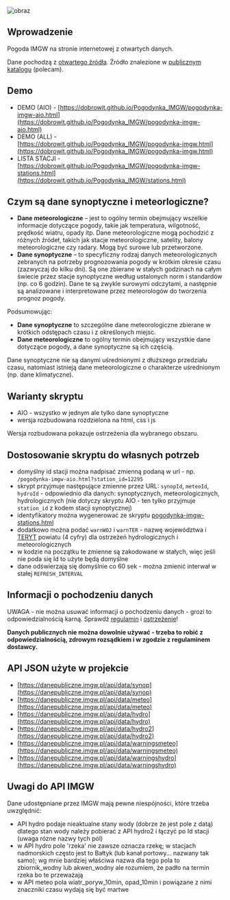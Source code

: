 ![obraz](https://github.com/user-attachments/assets/e984a3a2-8a33-4aee-b6da-afec2e78a3b9)

## Wprowadzenie
Pogoda IMGW na stronie internetowej z otwartych danych.

Dane pochodzą z [otwartego źródła](https://danepubliczne.imgw.pl). Źródło znalezione w [publicznym katalogu](https://dane.gov.pl) (polecam).

## Demo
  - DEMO (AIO) - [https://dobrowit.github.io/Pogodynka_IMGW/pogodynka-imgw-aio.html](https://dobrowit.github.io/Pogodynka_IMGW/pogodynka-imgw-aio.html)
  - DEMO (ALL) - [https://dobrowit.github.io/Pogodynka_IMGW/pogodynka-imgw.html](https://dobrowit.github.io/Pogodynka_IMGW/pogodynka-imgw.html)
  - LISTA STACJI - [https://dobrowit.github.io/Pogodynka_IMGW/pogodynka-imgw-stations.html](https://dobrowit.github.io/Pogodynka_IMGW/stations.html)

## Czym są dane synoptyczne i meteorlogiczne?

  - **Dane meteorologiczne** – jest to ogólny termin obejmujący wszelkie informacje dotyczące pogody, takie jak temperatura, wilgotność, prędkość wiatru, opady itp. Dane meteorologiczne mogą pochodzić z różnych źródeł, takich jak stacje meteorologiczne, satelity, balony meteorologiczne czy radary. Mogą być surowe lub przetworzone.
  - **Dane synoptyczne** – to specyficzny rodzaj danych meteorologicznych zebranych na potrzeby prognozowania pogody w krótkim okresie czasu (zazwyczaj do kilku dni). Są one zbierane w stałych godzinach na całym świecie przez stacje synoptyczne według ustalonych norm i standardów (np. co 6 godzin). Dane te są zwykle surowymi odczytami, a następnie są analizowane i interpretowane przez meteorologów do tworzenia prognoz pogody.

Podsumowując:
  - **Dane synoptyczne** to szczególne dane meteorologiczne zbierane w krótkich odstępach czasu i z określonych miejsc.
  - **Dane meteorologiczne** to ogólny termin obejmujący wszystkie dane dotyczące pogody, a dane synoptyczne są ich częścią.

Dane synoptyczne nie są danymi uśrednionymi z dłuższego przedziału czasu, natomiast istnieją dane meteorologiczne o charakterze uśrednionym (np. dane klimatyczne).

## Warianty skryptu
  - AIO - wszystko w jednym ale tylko dane synoptyczne
  - wersja rozbudowana rozdzielona na html, css i js

Wersja rozbudowana pokazuje ostrzeżenia dla wybranego obszaru.

## Dostosowanie skryptu do własnych potrzeb
  - domyślny id stacji można nadpisać zmienną podaną w url - np. ``/pogodynka-imgw-aio.html?station_id=12295``
  - skrypt przyjmuje następujące zmienne przez URL: ``synopId``, ``meteoId``, ``hydroId`` - odpowiednio dla danych: synoptycznych, meteorologicznych, hydrologicznych (nie dotyczy skryptu AIO - ten tylko przyjmuje ``station_id`` z kodem stacji synoptycznej)
  - identyfikatory można wygenerować ze skryptu [pogodynka-imgw-stations.html](https://dobrowit.github.io/Pogodynka_IMGW/pogodynka-imgw-stations.html)
  - dodatkowo można podać ``warnWOJ`` i ``warnTER`` - nazwę województwa i [TERYT](https://eteryt.stat.gov.pl/eTeryt/rejestr_teryt/udostepnianie_danych/baza_teryt/baza_teryt.aspx?contrast=default) powiatu (4 cyfry) dla ostrzeżeń hydrologicznych i meteorologicznych
  - w kodzie na początku te zmienne są zakodowane w stałych, więc jeśli nie poda się Id to użyte będą domyślne
  - dane odświerzają się domyślnie co 60 sek - można zmienić interwał w stałej ``REFRESH_INTERVAL``

## Informacji o pochodzeniu danych
UWAGA - nie można usuwać informacji o pochodzeniu danych - grozi to odpowiedzialnością karną. Sprawdź [regulamin](https://danepubliczne.imgw.pl/docs/regulamin_udostepniania_danych.pdf) i [ostrzeżenie](https://danepubliczne.imgw.pl/docs/ostrzezenie.docx)!

**Danych publicznych nie można dowolnie używać - trzeba to robić z odpowiedzialnością, zdrowym rozsądkiem i w zgodzie z regulaminem dostawcy.**

## API JSON użyte w projekcie
  - [https://danepubliczne.imgw.pl/api/data/synop](https://danepubliczne.imgw.pl/api/data/synop)
  - [https://danepubliczne.imgw.pl/api/data/meteo](https://danepubliczne.imgw.pl/api/data/meteo)
  - [https://danepubliczne.imgw.pl/api/data/hydro](https://danepubliczne.imgw.pl/api/data/hydro)
  - [https://danepubliczne.imgw.pl/api/data/hydro2](https://danepubliczne.imgw.pl/api/data/hydro2)
  - [https://danepubliczne.imgw.pl/api/data/warningsmeteo](https://danepubliczne.imgw.pl/api/data/warningsmeteo)
  - [https://danepubliczne.imgw.pl/api/data/warningshydro](https://danepubliczne.imgw.pl/api/data/warningshydro)

## Uwagi do API IMGW
Dane udostępniane przez IMGW mają pewne niespójności, które trzeba uwzględnić:
  - API hydro podaje nieaktualne stany wody (dobrze że jest pole z datą) dlatego stan wody należy pobierać z API hydro2 i łączyć po Id stacji (uwaga rózne nazwy tych pól)
  - w API hydro pole 'rzeka' nie zawsze oznacza rzekę; w stacjach nadmorskich często jest to Bałtyk (lub kanał portowy... nazwany tak samo); wg mnie bardziej właściwa nazwa dla tego pola to zbiornik_wodny lub akwen_wodny ale rozumiem, że padło na termin rzeka bo te przeważają
  - w API meteo pola wiatr_poryw_10min, opad_10min i powiązane z nimi znaczniki czasu wydają się być martwe

